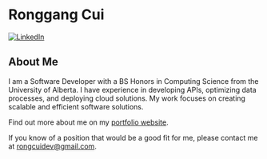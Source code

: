 # Ronggang Cui

[![LinkedIn](https://img.shields.io/badge/LinkedIn-Profile-blue)](http://linkedin.com/in/ronggang-cui/)

## About Me

I am a Software Developer with a BS Honors in Computing Science from the University of Alberta. I have experience in developing APIs, optimizing data processes, and deploying cloud solutions. My work focuses on creating scalable and efficient software solutions.


Find out more about me on my [portfolio website](https://ronggangcui.github.io/).

If you know of a position that would be a good fit for me, please contact me at [rongcuidev@gmail.com](mailto:rongcuidev@gmail.com).
